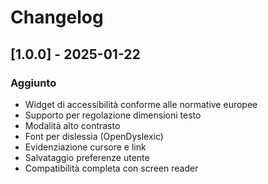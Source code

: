 # Changelog

## [1.0.0] - 2025-01-22

### Aggiunto
- Widget di accessibilità conforme alle normative europee
- Supporto per regolazione dimensioni testo
- Modalità alto contrasto
- Font per dislessia (OpenDyslexic)
- Evidenziazione cursore e link
- Salvataggio preferenze utente
- Compatibilità completa con screen reader
